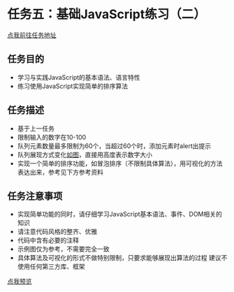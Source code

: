 # 任务五：基础JavaScript练习（二）
[点我前往任务地址](http://ife.baidu.com/course/detail/id/105)
## 任务目的
+	学习与实践JavaScript的基本语法、语言特性
+	练习使用JavaScript实现简单的排序算法

## 任务描述
+	基于上一任务
+	限制输入的数字在10-100
+	队列元素数量最多限制为60个，当超过60个时，添加元素时alert出提示
+	队列展现方式变化[如图](http://7xrp04.com1.z0.glb.clouddn.com/task_2_19_1.jpg)，直接用高度表示数字大小
+	实现一个简单的排序功能，如冒泡排序（不限制具体算法），用可视化的方法表达出来，参考见下方参考资料	

## 任务注意事项
+	实现简单功能的同时，请仔细学习JavaScript基本语法、事件、DOM相关的知识
+	请注意代码风格的整齐、优雅
+	代码中含有必要的注释
+	示例图仅为参考，不需要完全一致
+	具体算法及可视化的形式不做特别限制，只要求能够展现出算法的过程
建议不使用任何第三方库、框架

[点我预览](http://htmlpreview.github.io/?https://github.com/RAAMENN/ife2017/blob/master/javascript/%E4%BB%BB%E5%8A%A1%E4%BA%94/%E4%BB%BB%E5%8A%A1%E4%BA%94.html)